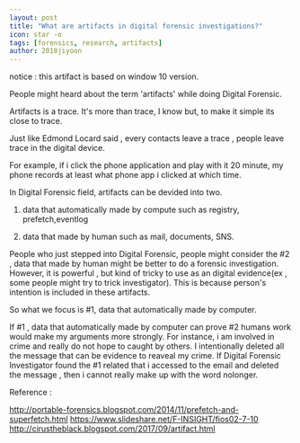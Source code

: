 ```yaml
---
layout: post
title: "What are artifacts in digital forensic investigations?"
icon: star -o
tags: [forensics, research, artifacts]
author: 2018jiyoon
---
```



notice : this artifact is based on window 10 version.


People might heard about the term 'artifacts' while doing Digital Forensic.

Artifacts is a trace. It's more than trace, I know but, to make it simple its close to trace.

Just like Edmond Locard said , every contacts leave a trace , people leave trace in the digital device.


For example, if i click the phone application and play with it 20 minute, my phone records at least what phone app i clicked at which time.


In Digital Forensic field, artifacts can be devided into two.


1) data that automatically made by compute such as registry, prefetch,eventlog

2) data that made by human such as mail, documents, SNS.


People who just stepped into Digital Forensic, people might consider the #2 , data that made by human might be better to do a forensic investigation. However, it is powerful , but kind of tricky to use as an digital evidence(ex , some people might try to trick investigator). This is because person's intention is included in these artifacts.


So what we focus is #1, data that automatically made by computer.

If #1 , data that automatically made by computer can prove #2 humans work would make my arguments more strongly. For instance, i am involved in crime and really do not hope to caught by others. I intentionally deleted all the message that can be evidence to reaveal my crime. If Digital Forensic Investigator found the #1 related that i accessed to the email and deleted the message , then i cannot really make up with the word nolonger.  






Reference :

http://portable-forensics.blogspot.com/2014/11/prefetch-and-superfetch.html
https://www.slideshare.net/F-INSIGHT/fios02-7-10
http://cirustheblack.blogspot.com/2017/09/artifact.html

﻿
